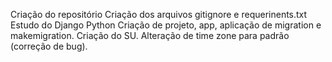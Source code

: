 Criação do repositório
Criação dos arquivos gitignore e requerinents.txt
Estudo do Django Python
Criação de projeto, app, aplicação de migration e makemigration. Criação do SU.
Alteração de time zone para padrão (correção de bug).
